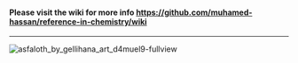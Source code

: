 #### Please visit the wiki for more info https://github.com/muhamed-hassan/reference-in-chemistry/wiki

***

![asfaloth_by_gellihana_art_d4muel9-fullview](https://github.com/user-attachments/assets/583214d5-4f40-4e2d-aab8-3aab1780473d)

